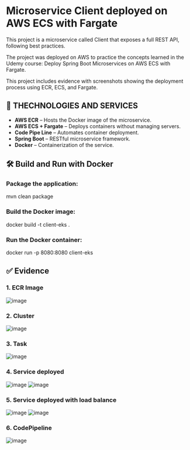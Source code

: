 # Microservice Client deployed on AWS ECS with Fargate
This project is a microservice called Client that exposes a full REST API, following best practices.

The project was deployed on AWS to practice the concepts learned in the Udemy course: Deploy Spring Boot Microservices on AWS ECS with Fargate.

This project includes evidence with screenshots showing the deployment process using ECR, ECS, and Fargate.

## 🚀 THECHNOLOGIES AND  SERVICES 

- **AWS ECR** –  Hosts the Docker image of the microservice.
- **AWS ECS + Fargate** – Deploys containers without managing servers.
- **Code Pipe Line** – Automates container deployment.
- **Spring Boot** – RESTful microservice framework.
- **Docker** – Containerization of the service.

## 🛠️ Build and Run with Docker
### Package the application:
mvn clean package
### Build the Docker image:
docker build -t client-eks .
### Run the Docker container:
docker run -p 8080:8080 client-eks


## ✅ Evidence
### 1. ECR Image
![image](https://github.com/user-attachments/assets/56daf282-2fbe-452c-b3a5-6c46fe1897fd)
### 2. Cluster
![image](https://github.com/user-attachments/assets/cdd918d4-c4de-456c-83db-5e5dd858083e)

### 3. Task
![image](https://github.com/user-attachments/assets/6a46fac4-fde1-463a-a7be-77b20eaa2f2f)

### 4. Service deployed
![image](https://github.com/user-attachments/assets/92d03d91-209c-4d7d-80a2-c75c5cf1d1d5)
![image](https://github.com/user-attachments/assets/18e61668-ba19-4710-b6ee-6d5317d3059f)

### 5. Service deployed with load balance 
![image](https://github.com/user-attachments/assets/8a5a394a-03fb-4257-ba6e-16d6882ceb3d)
![image](https://github.com/user-attachments/assets/9c60cfb7-f713-4326-9cd1-cbcd077d68f4)

### 6. CodePipeline
![image](https://github.com/user-attachments/assets/193a3a52-5876-4634-a7c9-c00c5f95ee57)

